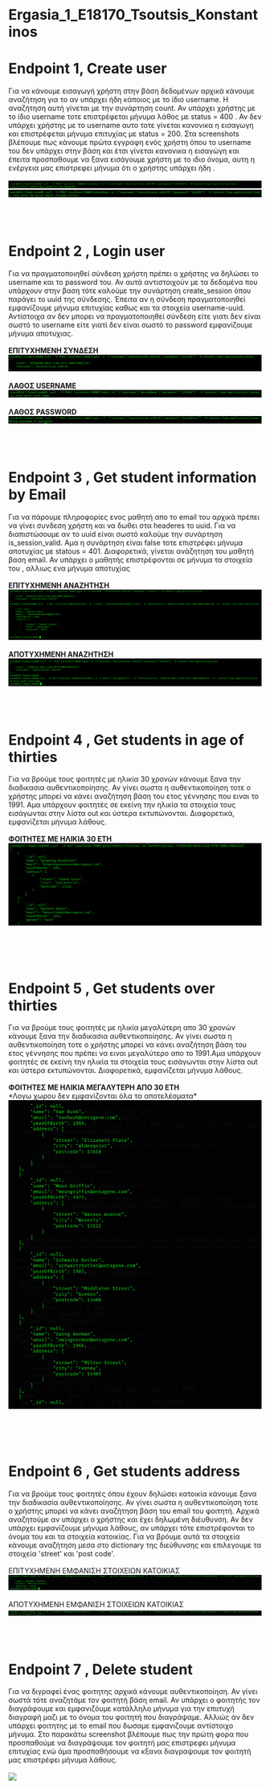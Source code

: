 # Ergasia_1_E18170_Tsoutsis_Konstantinos
<h1>Endpoint 1, Create user </h1>
<p>Για να κάνουμε εισαγωγή χρήστη στην βάση δεδομένων αρχικά κάνουμε αναζήτηση για το αν υπάρχει ήδη κάποιος με το ίδιο username. Η αναζήτηση αυτή γίνεται με την συνάρτηση count. Αν υπάρχει χρήστης με το ίδιο username τοτε επιστρέφεται μήνυμα λάθος με status = 400 .
Αν δεν υπάρχει χρήστης με το username αυτο τοτε γίνεται κανονικα η εισαγωγη και επιστρέφεται μήνυμα επιτυχίας με status = 200.
Στα screenshots βλέπουμε πως κάνουμε πρώτα εγγραφη ενός χρήστη όπου το username του δεν υπάρχει στην βάση και έτσι γίνεται κανονικα η εισαγώγη και έπειτα προσπαθουμε να ξανα εισάγουμε χρήστη με το ιδιο όνομα, αυτη η ενέργεια μας επιστρεφει μήνυμα ότι ο χρήστης υπάρχει ήδη .<br><br><img src="pics/1.insertOk.png"> <br> <img src="pics/2.insertFail.png"></p>
<br><br>
<h1>Endpoint 2 , Login user </h1>
<p>Για να πραγματοποιηθεί σύνδεση χρήστη πρέπει ο χρήστης να δηλώσει το username και το password του. Αν αυτά αντιστοιχούν με τα δεδομένα που υπάρχουν στην βαση τότε καλούμε την συνάρτηση create_session όπου παράγει το uuid της σύνδεσης. Έπειτα αν η σύνδεση πραγματοποιηθεί εμφανίζουμε μήνυμα επιτυχίας καθως και τα στοιχεία username-uuid. Αντίστοιχα αν δεν μπορει να πραγματοποιηθεί σύνδεση είτε γιατι δεν είναι σωστό το username είτε γιατί δεν είναι σωστό το password εμφανίζουμε μήνυμα αποτυχιας.<br><br>
<b>ΕΠΙΤΥΧΗΜΕΝΗ ΣΥΝΔΕΣΗ</b><img src="pics/3.loginOk.png"><br><br><b>ΛΑΘΟΣ USERNAME</b><img src="pics/5.loginFailUser.png"><br><br><b>ΛΑΘΟΣ PASSWORD</b><img src="pics/4.loginFailPass.png"></p>
<br><br>
<h1>Endpoint 3 , Get student information by Email </h1>
<p>Για να πάρουμε πληροφορίες ενος μαθητή απο το email του αρχικά πρέπει να γίνει συνδεση χρήστη και να δωθει στα headeres το uuid. Για να διαπιστώσουμε αν το uuid είναι σωστό καλούμε την συνάρτηση is_session_valid. Αμα η συνάρτηση είναι false τοτε επιστρέφει μήνυμα αποτυχίας με statous = 401. Διαφορετικά, γίνεται ανάζητηση του μαθητή βαση email. Αν υπάρχει ο μαθητής επιστρέφονται σε μήνυμα τα στοιχεία του , αλλιως ενα μήνυμα αποτυχίας  <br><br>
<b>ΕΠΙΤΥΧΗΜΕΝΗ ΑΝΑΖΗΤΗΣΗ</b><img src="pics/6.findDataWithEmail.png"><br><br><b>ΑΠΟΤΥΧΗΜΕΝΗ ΑΝΑΖΗΤΗΣΗ</b><img src="pics/6.2.findDataWithEmailFail.png"> </p>
<br><br>
<h1>Endpoint 4 , Get students in age of thirties </h1>
<p>Για να βρούμε τους φοιτητές με ηλικία 30 χρονών κάνουμε ξανα την διαδικασια αυθεντικοποίησης. Αν γίνει σωστα η αυθεντικοποίηση τοτε ο χρήστης μπορεί να κάνει αναζήτηση βάση του ετος γέννησης που ειναι το 1991. Αμα υπάρχουν φοιτητές σε εκείνη την ηλικία τα στοιχεία τους εισάγωνται στην λίστα out και ύστερα εκτυπώνονται. Διαφορετικά, εμφανίζεται μήνυμα λάθους.<br><br>
<b>ΦΟΙΤΗΤΕΣ ΜΕ ΗΛΙΚΙΑ 30 ΕΤΗ</b><img src="pics/7.30yearsStudents.png"><br><br></p>
<br><br>
<h1>Endpoint 5 , Get students over thirties </h1>
<p>Για να βρούμε τους φοιτητές με ηλικία μεγαλύτερη απο 30 χρονών κάνουμε ξανα την διαδικασια αυθεντικοποίησης. Αν γίνει σωστα η αυθεντικοποίηση τοτε ο χρήστης μπορεί να κάνει αναζήτηση βάση του ετος γέννησης που πρέπει να ειναι μεγαλύτερο απο το 1991.Αμα υπάρχουν φοιτητές σε εκείνη την ηλικία τα στοιχεία τους εισάγωνται στην λίστα out και ύστερα εκτυπώνονται. Διαφορετικά, εμφανίζεται μήνυμα λάθους.<br><br>
<b>ΦΟΙΤΗΤΕΣ ΜΕ ΗΛΙΚΙΑ ΜΕΓΑΛΥΤΕΡΗ ΑΠΟ 30 ΕΤΗ</b>
<br> *Λογω χωρου δεν εμφανίζονται όλα τα αποτελέσματα*<img src="pics/8.above30years.png"><br><br></p>
<br><br>
<h1>Endpoint 6 , Get students address </h1>
<p>Για να βρούμε τους φοιτητές όπου έχουν δηλώσει κατοικία κάνουμε ξανα την διαδικασία αυθεντικοποίησης. Αν γίνει σωστα η αυθεντικοποίηση τοτε ο χρήστης μπορεί να κάνει αναζήτηση βάση του email του φοιτητή. Αρχικά αναζητούμε αν υπάρχει ο χρήστης και έχει δηλωμένη διέυθυνση. Αν δεν υπάρχει εμφανίζουμε μήνυμα λάθους, αν υπάρχει τότε επιστρέφονται το όνομα του και τα στοιχεία κατοικίας. Για να βρόυμε αυτά τα στοιχεία κάνουμε αναζήτηση μεσα στο dictionary της διεύθυνσης και επιλεγουμε τα στοιχεία 'street' και 'post code'.<br><br>ΕΠΙΤΥΧΗΜΕΝΗ ΕΜΦΑΝΙΣΗ ΣΤΟΙΧΕΙΩΝ ΚΑΤΟΙΚΙΑΣ<img src="pics/9.infoForStudentAddress.png"><br><br>
ΑΠΟΤΥΧΗΜΕΝΗ ΕΜΦΑΝΙΣΗ ΣΤΟΙΧΕΙΩΝ ΚΑΤΟΙΚΙΑΣ<img src="pics/10.infoForStudentAddressDontFound.png"></p>
<br><br>
<h1>Endpoint 7 , Delete student </h1>
<p>Για να διγραφεί ένας φοιτητης αρχικά κάνουμε αυθεντικοποίηση. Αν γίνει σωστά τότε αναζητάμε τον φοιτητή βάση email. Αν υπάρχει ο φοιτητής τον διαγράφουμε και εμφανιζόυμε κατάλληλο μήνυμα για την επιιτυχή διαγραφή μαζι με το όνομα του φοιτητή που διαγράψαμε. Αλλιώς άν δεν υπάρχει φοιτητης με το email που δωσαμε εμφανιζουμε αντίστοιχο μήνυμα. 
Στο παρακάτω screenshot βλέπουμε πως την πρώτη φορα που προσπαθούμε να διαγράψουμε τον φοιτητή μας επιστρεφει μήνυμα επιτυχίας ενώ άμα προσπαθήσουμε να κξανα διαγραψουμε τον φοιτητή μας επιστρέφει μήνυμα λάθους.<br><br><img src="pics/911_12 together.png"></p><br><br>
